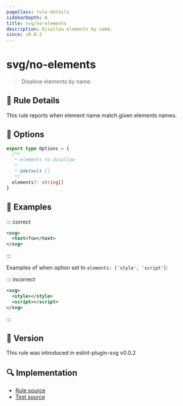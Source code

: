 ```yaml
---
pageClass: rule-details
sidebarDepth: 0
title: svg/no-elements
description: Disallow elements by name.
since: v0.0.2
---
```


# svg/no-elements

> Disallow elements by name.

## :book: Rule Details

This rule reports when element name match given elements names.

## :wrench: Options

```ts
export type Options = {
  /**
   * elements to disallow
   *
   * @default []
   */
  elements?: string[]
}
```

## :apple: Examples

::: correct

```xml
<svg>
  <text>foo</text>
</svg>
```

:::

Examples of when option set to `elements: ['style', 'script']`:

::: incorrect

```xml eslint-check
<svg>
  <style></style>
  <script></script>
</svg>
```

:::

## :rocket: Version

This rule was introduced in eslint-plugin-svg v0.0.2

## :mag: Implementation

- [Rule source](https://github.com/ntnyq/eslint-plugin-svg/blob/main/src/rules/no-elements.ts)
- [Test source](https://github.com/ntnyq/eslint-plugin-svg/blob/main/tests/rules/no-elements.test.ts)
